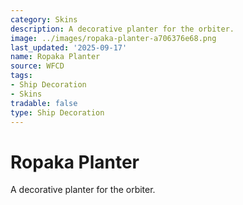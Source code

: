 ```yaml
---
category: Skins
description: A decorative planter for the orbiter.
image: ../images/ropaka-planter-a706376e68.png
last_updated: '2025-09-17'
name: Ropaka Planter
source: WFCD
tags:
- Ship Decoration
- Skins
tradable: false
type: Ship Decoration
---
```


# Ropaka Planter

A decorative planter for the orbiter.


